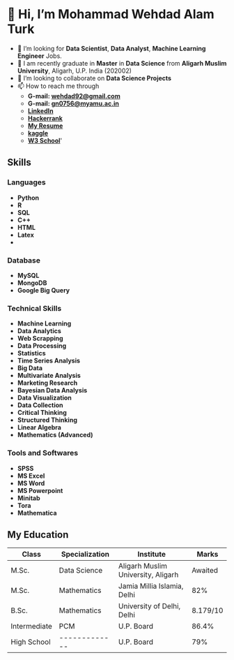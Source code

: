 # 👋 Hi, I’m Mohammad Wehdad Alam Turk
- 👀 I’m looking for **Data Scientist**, **Data Analyst**, **Machine Learning Engineer** Jobs.
- 🌱 I am recently graduate in **Master** in **Data Science** from **Aligarh Muslim University**, Aligarh, U.P. India (202002)
- 💞️ I’m looking to collaborate on **Data Science Projects**
- 📫 How to reach me through 
  - **G-mail: wehdad92@gmail.com** 
  - **G-mail: gn0756@myamu.ac.in**
  - [**LinkedIn**](https://www.linkedin.com/in/wehdad-alam-037062212/)
  - [**Hackerrank**]()
  - [**My Resume**]()
  - [**kaggle**]()
  - [**W3 School**]()'
 
 ## Skills
 
 ### Languages
 *  **Python**
 *  **R**
 *  **SQL**
 *  **C++**
 *  **HTML**
 *  **Latex**
 *  
 ### Database
 *  **MySQL**
 *  **MongoDB**
 *  **Google Big Query**
 
 ### Technical Skills
 *  **Machine Learning**
 *  **Data Analytics**
 *  **Web Scrapping**
 *  **Data Processing**
 *  **Statistics**
 *  **Time Series Analysis**
 *  **Big Data**
 *  **Multivariate Analysis**
 *  **Marketing Research**
 *  **Bayesian Data Analysis**
 *  **Data Visualization**
 *  **Data Collection**
 *  **Critical Thinking**
 *  **Structured Thinking**
 *  **Linear Algebra**
 *  **Mathematics (Advanced)**
 
 ### Tools and Softwares
 *  **SPSS**
 *  **MS Excel**
 *  **MS Word**
 *  **MS Powerpoint**
 *  **Minitab**
 *  **Tora**
 *  **Mathematica**
 
## My Education
 
| **Class**    | **Specialization** | **Institute**                      | **Marks** |
| -------------| ------------------ | ---------------------------------- | ----------|
| M.Sc.        | Data Science       | Aligarh Muslim University, Aligarh | Awaited   |
| M.Sc.        | Mathematics        | Jamia Millia Islamia, Delhi        | 82%       |
| B.Sc.        | Mathematics        | University of Delhi, Delhi         | 8.179/10  |
| Intermediate | PCM                | U.P. Board                         | 86.4%     |
| High School  |  -------------     | U.P. Board                         | 79%       |

